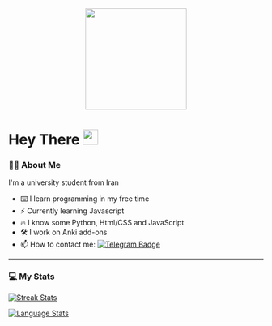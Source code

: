 <div id="header" align="center">
  <img src="https://media.giphy.com/media/TEdRZnV7l3S067fiGR/giphy.gif" height=200/>
</div>
<div align="center">
  <img src="https://komarev.com/ghpvc/?username=noobj2&style=flat-square&color=blue" alt=""/>
</div>
<h1>
Hey There
  <img src="https://media.giphy.com/media/hvRJCLFzcasrR4ia7z/giphy.gif" width="30px"/>
</h1>

### 👨‍💻 About Me
I'm a university student from Iran

- ⌨️ I learn programming in my free time
- ⚡ Currently learning Javascript
- 🔥 I know some Python, Html/CSS and JavaScript
- 🛠️ I work on Anki add-ons</li>
- 📫 How to contact me: [![Telegram Badge](https://img.shields.io/badge/-telegram-red?color=blue&logo=telegram&logoColor=white)](noobj2.t.me)

---

### 💻 My Stats
[![Streak Stats](https://streak-stats.demolab.com?user=noobj2&theme=tokyonight&border_radius=12)](https://github.com/noobj2)

[![Language Stats](https://github-readme-stats.vercel.app/api/top-langs/?username=noobj2&layout=compact&theme=tokyonight&border_radius=12)](https://github.com/noobj2)
